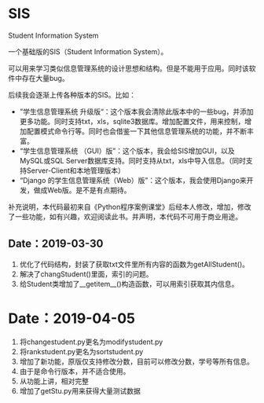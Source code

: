 # SIS
Student Information System



一个基础版的SIS（Student Information System）。

可以用来学习类似信息管理系统的设计思想和结构。但是不能用于应用。同时该软件中存在大量bug。

后续我会逐渐上传各种版本的SIS。比如：

- ”学生信息管理系统 升级版“：这个版本我会清除此版本中的一些bug，并添加更多功能。同时支持txt，xls，sqlite3数据库。增加配置文件，用来控制，增加配置模式命令行等。同时也会借鉴一下其他信息管理系统的功能，并不断丰富。
- “学生信息管理系统 （GUI）版”：这个版本，我会给SIS增加GUI，以及MySQL或SQL Server数据库支持。同时支持从txt，xls中导入信息。（同时支持Server-Client和本地管理版本）
- “Django 的学生信息管理系统（Web）版”：这个版本，我会使用Django来开发，做成Web版。是不是有点期待。

补充说明，本代码最初来自《Python程序案例课堂》后经本人修改，增加，修改了一些功能，如有兴趣，欢迎阅读此书。并声明，本代码不可用于商业用途。





## Date：2019-03-30

1. 优化了代码结构，封装了获取txt文件里所有内容的函数为getAllStudent()。
2. 解决了changStudent()里面，索引的问题。
3. 给Student类增加了\_\_getitem\_\_()构造函数，可以用索引获取其内信息。

# Date：2019-04-05

1. 将changestudent.py更名为modifystudent.py
2. 将rankstudent.py更名为sortstudent.py
3. 增加了新功能，原版仅支持修改分数，目前可以修改分数，学号等所有信息。
4. 由于是命令行版本，并不适合使用。
5. 从功能上讲，相对完整
6. 增加了getStu.py用来获得大量测试数据